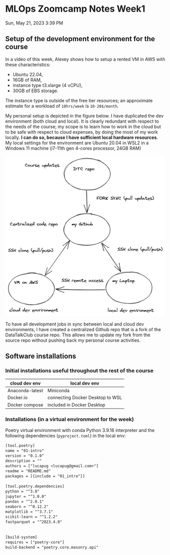 # MLOps Zoomcamp Notes Week1

Sun, May 21, 2023 3:39 PM

## Setup of the development environment for the course

In a video of this week, Alexey shows how to setup a rented VM in AWS with these characteristics: 

* Ubuntu 22.04, 
* 16GB of RAM, 
* instance type t3.xlarge (4 vCPU), 
* 30GB of EBS storage. 

The instance type is outside of the free tier resources; an approximate estimate for a workload of `10hrs/week` is `10-20$/month`.

My personal setup is depicted in the figure below. I have duplicated the dev environment (both cloud and local). It is clearly redundant with respect to the needs of the course; my scope is to learn how to work in the cloud but to be safe with respect to cloud expenses, by doing the most of my work locally. <strong>I can do so, because I have sufficient local hardware resources</strong>. My local settings for the environment are Ubuntu 20.04 in WSL2 in a Windows 11 machine (i7-11th gen 4-cores processor, 24GB RAM)

![schema dev environment](.media/img_0.png)

To have all development jobs in sync between local and cloud dev environments, I have created a centralized Github repo that is a fork of the DataTalkClub course repo. This allows me to update my fork from the source repo without pushing back my personal course activities.

## Software installations

### Initial installations useful throughout the rest of the course


| cloud dev env | local dev env |
| ------------- | ------------- |
| Anaconda-latest | Miniconda |
| Docker.io | connecting Docker Desktop to WSL |
| Docker compose  | included in Docker Desktop |


### Installations (in a virtual environment for the week)


Poetry virtual environment with conda Python 3.9.16 interpreter and the following dependencies (`pyproject.toml`) in the local env:

```
[tool.poetry]
name = "01-intro"
version = "0.1.0"
description = ""
authors = ["lucapug <lucapug@gmail.com>"]
readme = "README.md"
packages = [{include = "01_intro"}]

[tool.poetry.dependencies]
python = "^3.8"
jupyter = "^1.0.0"
pandas = "^2.0.1"
seaborn = "^0.12.2"
matplotlib = "^3.7.1"
scikit-learn = "^1.2.2"
fastparquet = "^2023.4.0"


[build-system]
requires = ["poetry-core"]
build-backend = "poetry.core.masonry.api"
```